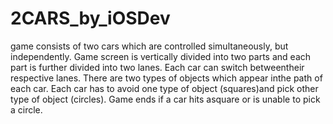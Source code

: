 # 2CARS_by_iOSDev
game​ ​consists​ ​of​ ​two​ ​cars​ ​which​ ​are​ ​controlled​ ​simultaneously,​ ​but independently.​ ​Game​ ​screen​ ​is​ ​vertically​ ​divided​ ​into​ ​two​ ​parts​ ​and​ ​each part​ ​is​ ​further​ ​divided​ ​into​ ​two​ ​lanes.​ ​Each​ ​car​ ​can​ ​switch​ ​between​ ​their respective​ ​lanes.​ ​There​ ​are​ ​two​ ​types​ ​of​ ​objects​ ​which​ ​appear​ ​in​ ​the​ ​path of​ ​each​ ​car.​ ​Each​ ​car​ ​has​ ​to​ ​avoid​ ​one​ ​type​ ​of​ ​object​ ​(squares)​ ​and​ ​pick other​ ​type​ ​of​ ​object​ ​(circles).​ ​Game​ ​ends​ ​if​ ​a​ ​car​ ​hits​ ​a​ ​square​ ​or​ ​is​ ​unable to​ ​pick​ ​a​ ​circle. 
